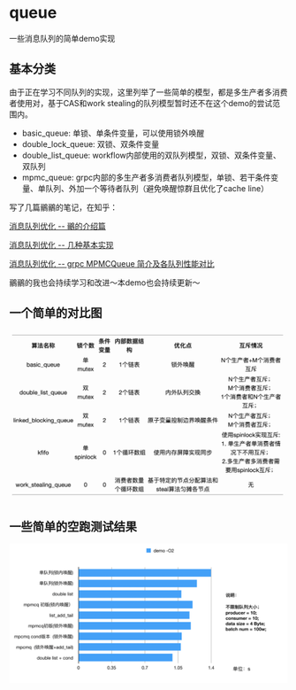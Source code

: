# queue

一些消息队列的简单demo实现

## 基本分类

由于正在学习不同队列的实现，这里列举了一些简单的模型，都是多生产者多消费者使用对，基于CAS和work stealing的队列模型暂时还不在这个demo的尝试范围内。

- basic_queue: 单锁、单条件变量，可以使用锁外唤醒
- double_lock_queue: 双锁、双条件变量
- double_list_queue: workflow内部使用的双队列模型，双锁、双条件变量、双队列
- mpmc_queue: grpc内部的多生产者多消费者队列模型，单锁、若干条件变量、单队列、外加一个等待者队列（避免唤醒惊群且优化了cache line）

写了几篇鶸鶸的笔记，在知乎：

[消息队列优化 -- 鶸的介绍篇](https://zhuanlan.zhihu.com/p/110550451)

[消息队列优化 -- 几种基本实现](https://zhuanlan.zhihu.com/p/110556031)

[消息队列优化 -- grpc MPMCQueue 简介及各队列性能对比](https://zhuanlan.zhihu.com/p/196788873)

鶸鶸的我也会持续学习和改进～本demo也会持续更新～

## 一个简单的对比图
![IMG](/pictures/queue_diff.png)

## 一些简单的空跑测试结果
![IMG](/pictures/queue_table1_demo.png)
